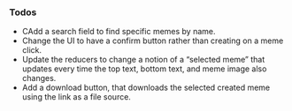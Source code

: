 ### Todos

 - CAdd a search field to find specific memes by name.
 - Change the UI to have a confirm button rather than creating on a meme click.
 - Update the reducers to change a notion of a “selected meme” that updates every time the top text, bottom text, and meme image also changes.
 - Add a download button, that downloads the selected created meme using the link as a file source.
